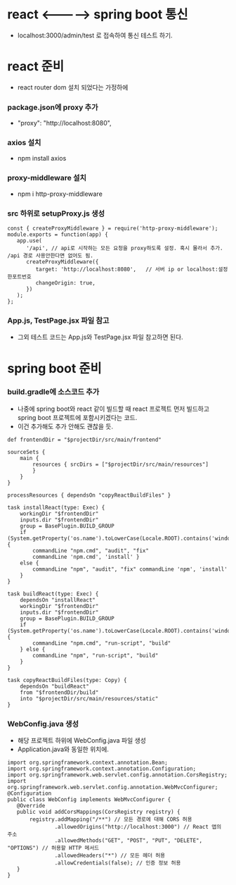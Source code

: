 # react <-----> spring boot 통신
- localhost:3000/admin/test 로 접속하여 통신 테스트 하기.

# react 준비
- react router dom 설치 되었다는 가정하에

### package.json에 proxy 추가
- "proxy": "http://localhost:8080",

### axios 설치
- npm install axios

### proxy-middleware 설치
- npm i http-proxy-middleware

### src 하위로 setupProxy.js 생성
```
const { createProxyMiddleware } = require('http-proxy-middleware');
module.exports = function(app) {
   app.use(
      '/api', // api로 시작하는 모든 요청을 proxy하도록 설정. 혹시 몰라서 추가. /api 경로 사용안한다면 없어도 됨.
      createProxyMiddleware({
         target: 'http://localhost:8080',	// 서버 ip or localhost:설정한포트번호
         changeOrigin: true,
      })
   );
};
```
### App.js, TestPage.jsx 파일 참고
- 그외 테스트 코드는 App.js와 TestPage.jsx 파일 참고하면 된다.

# spring boot 준비

### build.gradle에 소스코드 추가
- 나중에 spring boot와 react 같이 빌드할 때 react 프로젝트 먼저 빌드하고 spring boot 프로젝트에 포함시키겠다는 코드.
- 이건 추가해도 추가 안해도 괜찮을 듯.
```
def frontendDir = "$projectDir/src/main/frontend"

sourceSets {
	main {
		resources { srcDirs = ["$projectDir/src/main/resources"]
		}
	}
}

processResources { dependsOn "copyReactBuildFiles" }

task installReact(type: Exec) {
	workingDir "$frontendDir"
	inputs.dir "$frontendDir"
	group = BasePlugin.BUILD_GROUP
	if (System.getProperty('os.name').toLowerCase(Locale.ROOT).contains('windows')) {
		commandLine "npm.cmd", "audit", "fix"
		commandLine 'npm.cmd', 'install' }
	else {
		commandLine "npm", "audit", "fix" commandLine 'npm', 'install'
	}
}

task buildReact(type: Exec) {
	dependsOn "installReact"
	workingDir "$frontendDir"
	inputs.dir "$frontendDir"
	group = BasePlugin.BUILD_GROUP
	if (System.getProperty('os.name').toLowerCase(Locale.ROOT).contains('windows')) {
		commandLine "npm.cmd", "run-script", "build"
	} else {
		commandLine "npm", "run-script", "build"
	}
}

task copyReactBuildFiles(type: Copy) {
	dependsOn "buildReact"
	from "$frontendDir/build"
	into "$projectDir/src/main/resources/static"
}
```

### WebConfig.java 생성
- 해당 프로젝트 하위에 WebConfig.java 파일 생성
- Application.java와 동일한 위치에.
```
import org.springframework.context.annotation.Bean;
import org.springframework.context.annotation.Configuration;
import org.springframework.web.servlet.config.annotation.CorsRegistry;
import org.springframework.web.servlet.config.annotation.WebMvcConfigurer;
@Configuration
public class WebConfig implements WebMvcConfigurer {
   @Override
   public void addCorsMappings(CorsRegistry registry) {
       registry.addMapping("/**") // 모든 경로에 대해 CORS 허용
               .allowedOrigins("http://localhost:3000") // React 앱의 주소
               .allowedMethods("GET", "POST", "PUT", "DELETE", "OPTIONS") // 허용할 HTTP 메서드
               .allowedHeaders("*") // 모든 헤더 허용
               .allowCredentials(false); // 인증 정보 허용
   }
}
```
